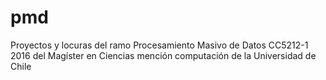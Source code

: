 # pmd
Proyectos y locuras del ramo Procesamiento Masivo de Datos CC5212-1 2016 del Magíster en Ciencias mención computación de la Universidad de Chile 
